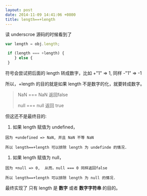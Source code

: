 ```yaml
---
layout: post
date: 2014-11-09 14:41:06 +0800
title: length==+length
---
```


读 underscroe 源码的时候看到了

```javascript
var length = obj.length;

 if (length === +length) {
    } else {
 }
```

符号会尝试把后面的 length 转成数字，比如 +"1" => 1, 同样 -"1" => -1

所以，+length 的目的就是如果 length 不是数字的化，就要转成数字。

> NaN === NaN 返回false
>
> null === null 返回 true

但这还不是最终目的:

1.   如果 length 赋值为 undefined，

	因为 +undefined => NaN, 并且 NaN 不等 NaN

	所以 length==+length 可以排除 length 为 undefinde 的情况.

1.   如果 length 赋值为 null，

	因为 +null => 0,  从而，null === 0 同样返回false

	所以 length==+length 可以排除 length 为 null 的情况.

最终实现了 只有 length 是 **数字** 或者 **数字字符串** 的目的。
	


